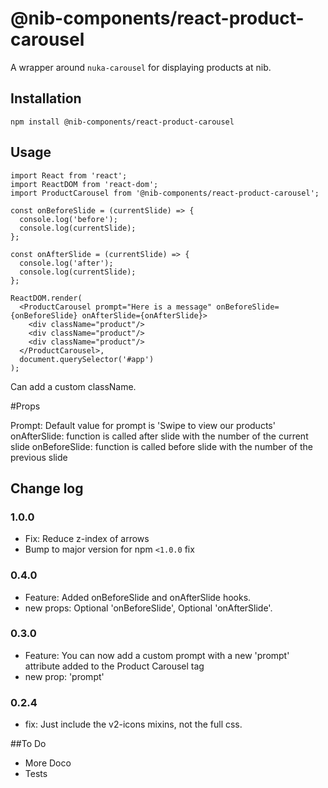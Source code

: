 # @nib-components/react-product-carousel

A wrapper around `nuka-carousel` for displaying products at nib.

## Installation

    npm install @nib-components/react-product-carousel

## Usage

    import React from 'react';
    import ReactDOM from 'react-dom';
    import ProductCarousel from '@nib-components/react-product-carousel';

    const onBeforeSlide = (currentSlide) => {
      console.log('before');
      console.log(currentSlide);
    };

    const onAfterSlide = (currentSlide) => {
      console.log('after');
      console.log(currentSlide);
    };

    ReactDOM.render(
      <ProductCarousel prompt="Here is a message" onBeforeSlide={onBeforeSlide} onAfterSlide={onAfterSlide}>
        <div className="product"/>
        <div className="product"/>
        <div className="product"/>
      </ProductCarousel>,
      document.querySelector('#app')
    );

Can add a custom className.

#Props

Prompt: Default value for prompt is 'Swipe to view our products'
onAfterSlide: function is called after slide with the number of the current slide
onBeforeSlide: function is called before slide with the number of the previous slide

## Change log

### 1.0.0

- Fix: Reduce z-index of arrows
- Bump to major version for npm `<1.0.0` fix

### 0.4.0

- Feature: Added onBeforeSlide and onAfterSlide hooks.
- new props: Optional 'onBeforeSlide', Optional 'onAfterSlide'.

### 0.3.0

- Feature: You can now add a custom prompt with a new 'prompt' attribute added to the Product Carousel tag
- new prop: 'prompt'

### 0.2.4

- fix: Just include the v2-icons mixins, not the full css.

##To Do

 - More Doco
 - Tests